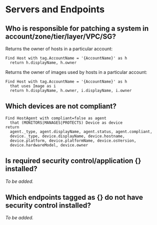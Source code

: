 # Servers and Endpoints

## Who is responsible for patching a system in account/zone/tier/layer/VPC/SG?

Returns the owner of hosts in a particular account:

```j1ql
Find Host with tag.AccountName = '{AccountName}' as h
  return h.displayName, h.owner
```

Returns the owner of images used by hosts in a particular account:

```j1ql
Find Host with tag.AccountName = '{AccountName}' as h
  that uses Image as i
  return h.displayName, h.owner, i.displayName, i.owner
```

## Which devices are not compliant? 

```j1ql
Find HostAgent with compliant=false as agent
  that (MONITORS|MANAGES|PROTECTS) Device as device
return
  agent._type, agent.displayName, agent.status, agent.compliant,
  device._type, device.displayName, device.hostname,
  device.platform, device.platformName, device.osVersion,
  device.hardwareModel, device.owner
```

## Is required security control/application {} installed?

_To be added._

## Which endpoints tagged as {} do not have security control installed?

_To be added._
